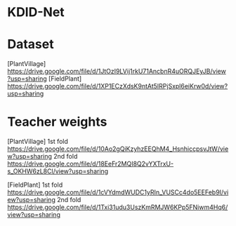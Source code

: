 # KDID-Net


# Dataset

[PlantVillage]  https://drive.google.com/file/d/1JtOzI9LVij1rkU71AncbnR4uORQJEyJB/view?usp=sharing
[FieldPlant]    https://drive.google.com/file/d/1XP1ECzXdsK9ntAt5IRPjSxpl6eiKrw0d/view?usp=sharing


# Teacher weights

[PlantVillage]
1st fold  https://drive.google.com/file/d/10Ao2gQiKzyhzEEQhM4_HsnhiccpsvJtW/view?usp=sharing
2nd fold  https://drive.google.com/file/d/18EeFr2MQI8Q2vYXTrxU-s_OKHW6zL8Cl/view?usp=sharing

[FieldPlant]
1st fold  https://drive.google.com/file/d/1cVYdmdWUDC1yRIn_VUSCc4do5EEFeb9I/view?usp=sharing
2nd fold  https://drive.google.com/file/d/1Txi31udu3UszKmRMJW6KPp5FNiwm4Hq6/view?usp=sharing
